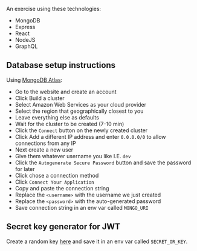 An exercise using these technologies:

* MongoDB
* Express
* React
* NodeJS
* GraphQL

## Database setup instructions

Using [MongoDB Atlas](https://www.mongodb.com/cloud/atlas?jmp=docs):

* Go to the website and create an account
* Click Build a cluster
* Select Amazon Web Services as your cloud provider
* Select the region that geographically closest to you
* Leave everything else as defaults
* Wait for the cluster to be created (7-10 min)
* Click the `Connect` button on the newly created cluster
* Click Add a different IP address and enter `0.0.0.0/0` to allow connections from any IP
* Next create a new user
* Give them whatever username you like I.E. `dev`
* Click the `Autogenerate Secure Password` button and save the password for later
* Click chose a connection method
* Click `Connect Your Application`
* Copy and paste the connection string
* Replace the `<username>` with the username we just created
* Replace the `<password>` with the auto-generated password
* Save connection string in an env var called `MONGO_URI`

## Secret key generator for JWT

Create a random key [here](https://randomkeygen.com/) and save it in an env var called `SECRET_OR_KEY`.
